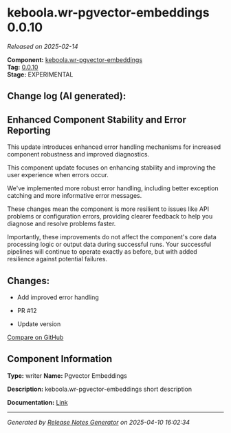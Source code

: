 #  keboola.wr-pgvector-embeddings 0.0.10

_Released on 2025-02-14_

**Component:** [keboola.wr-pgvector-embeddings](https://github.com/keboola/component-embeddings-v2)  
**Tag:** [0.0.10](https://github.com/keboola/component-embeddings-v2/releases/tag/0.0.10)  
**Stage:** EXPERIMENTAL


## Change log (AI generated):
## Enhanced Component Stability and Error Reporting
This update introduces enhanced error handling mechanisms for increased component robustness and improved diagnostics.

This component update focuses on enhancing stability and improving the user experience when errors occur.

We've implemented more robust error handling, including better exception catching and more informative error messages.

These changes mean the component is more resilient to issues like API problems or configuration errors, providing clearer feedback to help you diagnose and resolve problems faster.

Importantly, these improvements do not affect the component's core data processing logic or output data during successful runs. Your successful pipelines will continue to operate exactly as before, but with added resilience against potential failures.



## Changes:



- Add improved error handling 






- PR #12 




- Update version 



[Compare on GitHub](https://github.com/keboola/component-embeddings-v2/compare/0.0.9...0.0.10)



## Component Information
**Type:** writer
**Name:** Pgvector Embeddings

**Description:** keboola.wr-pgvector-embeddings short description


**Documentation:** [Link](https://github.com/keboola/component-embeddings-v2/blob/master/README.md)



---
_Generated by [Release Notes Generator](https://github.com/keboola/release-notes-generator)
on 2025-04-10 16:02:34_